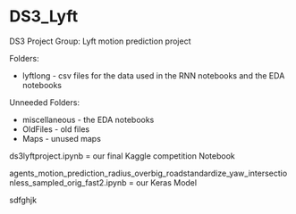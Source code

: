 # DS3_Lyft
DS3 Project Group: Lyft motion prediction project

Folders:
* lyftlong - csv files for the data used in the RNN notebooks and the EDA notebooks

Unneeded Folders:
* miscellaneous - the EDA notebooks
* OldFiles - old files
* Maps - unused maps

ds3lyftproject.ipynb = our final Kaggle competition Notebook

agents_motion_prediction_radius_overbig_roadstandardize_yaw_intersectionless_sampled_orig_fast2.ipynb = our Keras Model

sdfghjk
